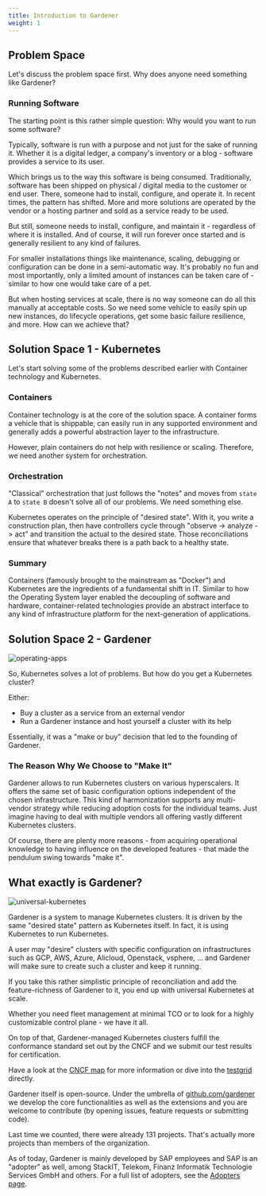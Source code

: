 ```yaml
---
title: Introduction to Gardener
weight: 1
---
```


## Problem Space

Let's discuss the problem space first. Why does anyone need something like Gardener?

### Running Software

The starting point is this rather simple question: Why would you want to run some software?

Typically, software is run with a purpose and not just for the sake of running it. Whether it is a digital ledger, a company's inventory or a blog - software provides a service to its user.

Which brings us to the way this software is being consumed. Traditionally, software has been shipped on physical / digital media to the customer or end user. There, someone had to install, configure, and operate it. In recent times, the pattern has shifted. More and more solutions are operated by the vendor or a hosting partner and sold as a service ready to be used.

But still, someone needs to install, configure, and maintain it - regardless of where it is installed. And of course, it will run forever once started and is generally resilient to any kind of failures.

For smaller installations things like maintenance, scaling, debugging or configuration can be done in a semi-automatic way. It's probably no fun and most importantly, only a limited amount of instances can be taken care of - similar to how one would take care of a pet.

But when hosting services at scale, there is no way someone can do all this manually at acceptable costs. So we need some vehicle to easily spin up new instances, do lifecycle operations, get some basic failure resilience, and more. How can we achieve that?

## Solution Space 1 - Kubernetes

Let's start solving some of the problems described earlier with Container technology and Kubernetes.

### Containers

Container technology is at the core of the solution space. A container forms a vehicle that is shippable, can easily run in any supported environment and generally adds a powerful abstraction layer to the infrastructure.

However, plain containers do not help with resilience or scaling. Therefore, we need another system for orchestration.

### Orchestration

"Classical" orchestration that just follows the "notes" and moves from `state A` to `state B` doesn't solve all of our problems. We need something else.

Kubernetes operates on the principle of "desired state". With it, you write a construction plan, then have controllers cycle through "observe -> analyze -> act" and transition the actual to the desired state. Those reconciliations ensure that whatever breaks there is a path back to a healthy state.

### Summary

Containers (famously brought to the mainstream as "Docker") and Kubernetes are the ingredients of a fundamental shift in IT. Similar to how the Operating System layer enabled the decoupling of software and hardware, container-related technologies provide an abstract interface to any kind of infrastructure platform for the next-generation of applications.

## Solution Space 2 - Gardener

![operating-apps](./images/operating-apps.png)

So, Kubernetes solves a lot of problems. But how do you get a Kubernetes cluster?

Either:

- Buy a cluster as a service from an external vendor
- Run a Gardener instance and host yourself a cluster with its help

Essentially, it was a "make or buy" decision that led to the founding of Gardener.

### The Reason Why We Choose to "Make It"

Gardener allows to run Kubernetes clusters on various hyperscalers. It offers the same set of basic configuration options independent of the chosen infrastructure. This kind of harmonization supports any multi-vendor strategy while reducing adoption costs for the individual teams. Just imagine having to deal with multiple vendors all offering vastly different Kubernetes clusters.

Of course, there are plenty more reasons - from acquiring operational knowledge to having influence on the developed features - that made the pendulum swing towards "make it".

## What exactly is Gardener?

![universal-kubernetes](./images/universal-kubernetes.png)

Gardener is a system to manage Kubernetes clusters. It is driven by the same "desired state" pattern as Kubernetes itself. In fact, it is using Kubernetes to run Kubernetes.

A user may "desire" clusters with specific configuration on infrastructures such as GCP, AWS, Azure, Alicloud, Openstack, vsphere, ... and Gardener will make sure to create such a cluster and keep it running.

If you take this rather simplistic principle of reconciliation and add the feature-richness of Gardener to it, you end up with universal Kubernetes at scale.

Whether you need fleet management at minimal TCO or to look for a highly customizable control plane - we have it all.

On top of that, Gardener-managed Kubernetes clusters fulfill the conformance standard set out by the CNCF and we submit our test results for certification.

Have a look at the [CNCF map](https://cncf.landscape2.io/?item=platform--certified-kubernetes--installer--gardener) for more information or dive into the [testgrid](https://testgrid.k8s.io/conformance-gardener) directly.

Gardener itself is open-source. Under the umbrella of [github.com/gardener](https://github.com/gardener) we develop the core functionalities as well as the extensions and you are welcome to contribute (by opening issues, feature requests or submitting code).

Last time we counted, there were already 131 projects. That's actually more projects than members of the organization.

As of today, Gardener is mainly developed by SAP employees and SAP is an "adopter" as well, among StackIT, Telekom, Finanz Informatik Technologie Services GmbH and others. For a full list of adopters, see the [Adopters page](https://github.com/gardener/documentation/blob/master/website/adopter/_index.md).
